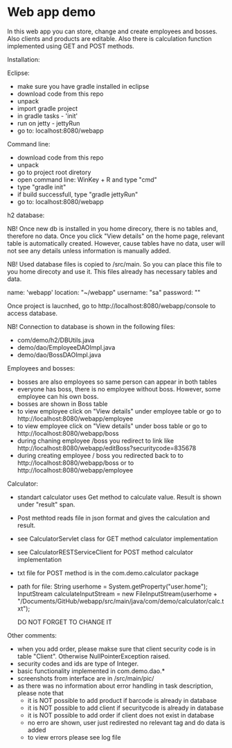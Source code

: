 
# Web app demo

In this web app you can store, change and create employees and bosses. Also clients and products are editable.
Also there is calculation function implemented using GET and POST methods.

Installation:

Eclipse:

- make sure you have gradle installed in eclipse
- download code from this repo
- unpack
- import gradle project
- in gradle tasks - 'init'
- run on jetty - jettyRun
- go to: localhost:8080/webapp

Command line:

-  download code from this repo
-  unpack
-  go to project root diretory
-  open command line: WinKey + R and type "cmd"
-  type "gradle init"
-  if build successfull, type "gradle jettyRun"
-  go to: localhost:8080/webapp

h2 database:

NB! Once new db is installed in you home direcory, there is no tables and, therefore no data. Once you click "View details" on the home page, relevant table is automatically created. However, cause tables have no data, user will not see any details unless information is manually added.

NB! Used database files is copied to /src/main. So you can place this file to you home direcoty and use it. This files already has
necessary tables and data.

name: 'webapp'
location: "~/webapp"
username: "sa"
password: ""

Once project is laucnhed, go to http://localhost:8080/webapp/console to access database.


NB! Connection to database is shown in the following files:

- com/demo/h2/DBUtils.java
- demo/dao/EmployeeDAOImpl.java
- demo/dao/BossDAOImpl.java

Employees and bosses:
- bosses are also employees so same person can appear in both tables
- everyone has boss, there is no employee without boss. However, some employee can his own boss.
- bosses are shown in Boss table
- to view employee click on "View details" under employee table or go to http://localhost:8080/webapp/employee
- to view employee click on "View details" under boss table or go to http://localhost:8080/webapp/boss
- during chaning employee /boss you redirect to link like http://localhost:8080/webapp/editBoss?securitycode=835678
- during creating employee / boss you redirected back to to http://localhost:8080/webapp/boss or to http://localhost:8080/webapp/employee

Calculator:
- standart calculator uses Get method to calculate value. Result is shown under "result" span.
- Post methtod reads file in json format and gives the calculation and result.
- see CalculatorServlet class for GET method calculator implementation
- see CalculatorRESTServiceClient for POST method calculator implementation
- txt file for POST method is in the com.demo.calculator package
- path for file: 
    String userhome = System.getProperty("user.home");
    InputStream calculateInputStream = new FileInputStream(userhome + "/Documents/GitHub/webapp/src/main/java/com/demo/calculator/calc.txt");
    
    DO NOT FORGET TO CHANGE IT

Other comments:

- when you add order, please makse sure that client security code is in table "Client". Otherwise NullPointerException raised.
- security codes and ids are type of Integer.
- basic functionality implemented in com.demo.dao.*
- screenshots from interface are in /src/main/pic/
- as there was no information about error handling in task description, please note that
     * it is NOT possible to add product if barcode is already in database
     * it is NOT possible to add client if securitycode is already in database
     * it is NOT possible to add order if client does not exist in database
     * no erro are shown, user just redirested no relevant tag and do data is added 
     * to view errors please see log file

